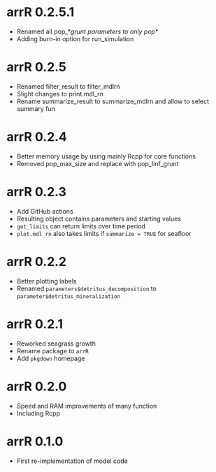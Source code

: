 # arrR 0.2.5.1
* Renamed all pop_\*_grunt parameters to only pop_\*
* Adding burn-in option for run_simulation

# arrR 0.2.5
* Renamed filter_result to filter_mdlrn
* Slight changes to print.mdl_rn
* Rename summarize_result to summarize_mdlrn and allow to select summary fun

# arrR 0.2.4
* Better memory usage by using mainly Rcpp for core functions
* Removed pop_max_size and replace with pop_linf_grunt

# arrR 0.2.3

* Add GitHub actions
* Resulting object contains parameters and starting values
* `get_limits` can return limits over time period
* `plot.mdl_rn` also takes limits if `summarize = TRUE` for seafloor

# arrR 0.2.2

* Better plotting labels
* Renamed `parameters$detritus_decomposition` to `parameter$detritus_mineralization`

# arrR 0.2.1

* Reworked seagrass growth
* Rename package to `arrR`
* Add `pkgdown` homepage

# arrR 0.2.0

* Speed and RAM improvements of many function
* Including Rcpp

# arrR 0.1.0

* First re-implementation of model code
